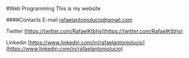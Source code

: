 #Web Programming
This is my website

####Contacts
E-mail [rafaelantoniolucio@gmail.com](rafaelantoniolucio@gmail.com)

Twitter [https://twitter.com/RafaelKtbhs](https://twitter.com/RafaelKtbhs)

Linkedin [https://www.linkedin.com/in/rafaelantoniolucio](https://www.linkedin.com/in/rafaelantoniolucio)
